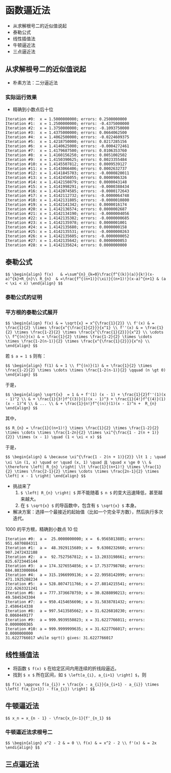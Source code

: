 # 函数逼近法

- 从求解根号二的近似值说起
- 泰勒公式
- 线性插值法
- 牛顿逼近法
- 三点逼近法

		
## 从求解根号二的近似值说起

- 朴素方法：二分逼近法

	
### 实际运行效果

- 精确到小数点后十位

```
Iteration #0:  x = 1.5000000000; errors: 0.2500000000
Iteration #1:  x = 1.2500000000; errors: -0.4375000000
Iteration #2:  x = 1.3750000000; errors: -0.1093750000
Iteration #3:  x = 1.4375000000; errors: 0.0664062500
Iteration #4:  x = 1.4062500000; errors: -0.0224609375
Iteration #5:  x = 1.4218750000; errors: 0.0217285156
Iteration #6:  x = 1.4140625000; errors: -0.0004272461
Iteration #7:  x = 1.4179687500; errors: 0.0106353760
Iteration #8:  x = 1.4160156250; errors: 0.0051002502
Iteration #9:  x = 1.4150390625; errors: 0.0023355484
Iteration #10: x = 1.4145507812; errors: 0.0009539127
Iteration #11: x = 1.4143066406; errors: 0.0002632737
Iteration #12: x = 1.4141845703; errors: -0.0000820011
Iteration #13: x = 1.4142456055; errors: 0.0000906326
Iteration #14: x = 1.4142150879; errors: 0.0000043148
Iteration #15: x = 1.4141998291; errors: -0.0000388434
Iteration #16: x = 1.4142074585; errors: -0.0000172643
Iteration #17: x = 1.4142112732; errors: -0.0000064748
Iteration #18: x = 1.4142131805; errors: -0.0000010800
Iteration #19: x = 1.4142141342; errors: 0.0000016174
Iteration #20: x = 1.4142136574; errors: 0.0000002687
Iteration #21: x = 1.4142134190; errors: -0.0000004056
Iteration #22: x = 1.4142135382; errors: -0.0000000685
Iteration #23: x = 1.4142135978; errors: 0.0000001001
Iteration #24: x = 1.4142135680; errors: 0.0000000158
Iteration #25: x = 1.4142135531; errors: -0.0000000263
Iteration #26: x = 1.4142135605; errors: -0.0000000052
Iteration #27: x = 1.4142135642; errors: 0.0000000053
Iteration #28: x = 1.4142135624; errors: 0.0000000000
```

		
## 泰勒公式

`$$
\begin{align}
    f(x)   & =\sum^{n}_{k=0}\frac{f^{(k)}(a)}{k!}(x-a)^{k}+R_{n}\\
    R_{n}  & =\frac{f^{(n+1)}(\xi)}{(n+1)!}(x-a)^{n+1} & (a < \xi < x)
\end{align}
$$`

	
### 泰勒公式的证明

	
### 平方根的泰勒公式展开

`$$
\begin{align}
  f(x) & = \sqrt{x} = x^{\frac{1}{2}} \\
  f'(x) & = \frac{1}{2} \times \frac{x^{\frac{1}{2}}}{x^1} \\
  f''(x) & = \frac{1}{2} \times \frac{1-2}{2} \times \frac{x^{\frac{1}{2}}}{x^2} \\
  \cdots \\
  f^{(n)}(x) & = \frac{1}{2} \times \frac{1-2}{2} \times \cdots \times \frac{1-2(n-1)}{2} \times \frac{x^{\frac{1}{2}}}{x^n} \\
\end{align}
$$`

若 `$ a = 1 $` 则有：

`$$
\begin{align}
  f(1) & = 1 \\
  f^{(n)}(1) & = \frac{1}{2} \times \frac{1-2}{2} \times \cdots \times \frac{1-2(n-1)}{2} \qquad (n \gt 0)
\end{align}
$$`


	
于是，

`$$
\begin{align}
    \sqrt{x}  = 1 & + f'(1) (x - 1) + \frac{1}{2}f''(1)(x - 1)^2 \\
                  & + \frac{1}{3!}f^{(3)}(1)(x - 1)^3 + \frac{1}{4!}f^{(4)}(1)(x - 1)^4 \\
                  & ... \\
                  & + \frac{1}{n!}f^{(n)}(1)(x - 1)^n +  R_{n}
\end{align}
$$`

其中，

`$$
    R_{n} = \frac{1}{(n+1)!} \times \frac{1}{2} \times \frac{1-2}{2} \times \cdots \times \frac{1-2n}{2} \times \xi^{\frac{1 - 2(n + 1)}{2}} \times (x - 1) \quad (1 < \xi < x)
$$`

	
于是，

`$$
\begin{align}
   & \because \xi^{\frac{1 - 2(n + 1)}{2}} \lt 1 ; \quad \xi \in (1, x) \quad or \quad (x, 1) \quad 且 \quad x \ge 0 \\
   & \therefore \left| R_{n} \right| \lt \frac{1}{(n+1)!} \times \frac{1}{2} \times \frac{2-1}{2} \times \cdots \times \frac{2n-1}{2} \times \left| x - 1 \right|
\end{align}
$$`

- 挑战来了
   1. `$ \left| R_{n} \right| $` 并不能随着 `$ n $` 的变大迅速降低，甚至越来越大。
   1. 在 `$ \sqrt{x} $` 的导函数中，包含有 `$ \sqrt{x} $` 本身。
- 解决方案：选择一个最接近的起始值（比如一个完全平方数），然后执行多次迭代。

	
1000 的平方根，精确到小数点 10 位

```
Iteration #0:  a =  25.0000000000; x =  6.9565013885; errors: 951.6070884311
Iteration #1:  a =  48.3929115689; x =  9.6308232660; errors: 907.2472432188
Iteration #2:  a =  92.7527567812; x = 13.2033198661; errors: 825.6723445144
Iteration #3:  a = 174.3276554856; x = 17.7537798768; errors: 684.8033000864
Iteration #4:  a = 315.1966999136; x = 22.9958142099; errors: 471.1925288234
Iteration #5:  a = 528.8074711766; x = 27.8814215541; errors: 222.6263321241
Iteration #6:  a = 777.3736678759; x = 30.8288090213; errors: 49.5845343304
Iteration #7:  a = 950.4154656696; x = 31.5838781432; errors: 2.4586414338
Iteration #8:  a = 997.5413585662; x = 31.6226810230; errors: 0.0060449177
Iteration #9:  a = 999.9939550823; x = 31.6227766011; errors: 0.0000000365
Iteration #10: a = 999.9999999635; x = 31.6227766017; errors: 0.0000000000
31.6227766017 while sqrt() gives: 31.6227766017
```

		
## 线性插值法

- 将函数 `$ f(x) $` 在给定区间内用连续的折线段逼近。
- 找到 `$ x $` 所在区间，如 `$ \left[a_{i}, a_{i+1} \right] $`，则

`$$
   f(x) \approx f(a_{i}) + \frac{x - a_{i}}{a_{i+1} - a_{i}} \times \left[ f(a_{i+1}) - f(a_{i}) \right]
$$`

		
## 牛顿逼近法

`$$
   x_n = x_{n - 1} - \frac{x_{n-1}{f'_{n_1}
$$`

	
### 牛顿逼近法求根号二

`$$
\begin{align}
   x^2 - 2 & = 0 \\
   f(x) & = x^2 - 2 \\
   f'(x) & = 2x
\endi{align}
$$`

		
## 三点逼近法

